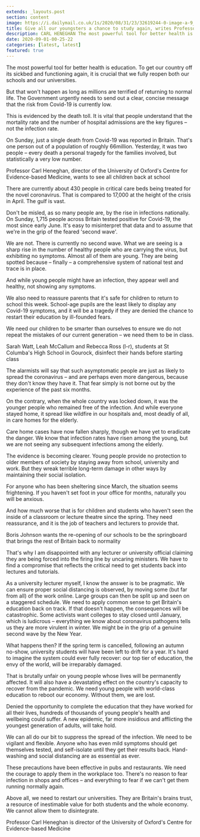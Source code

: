 ```yaml
---
extends: _layouts.post
section: content
image: https://i.dailymail.co.uk/1s/2020/08/31/23/32619244-0-image-a-9_1598913802185.jpg 
title: Give all our youngsters a chance to study again, writes Professor CARL HENEGHAN 
description: CARL HENEGHAN The most powerful tool for better health is education. To get our country off its sickbed and functioning again, it is crucial that we fully reopen our schools and our universities. 
date: 2020-09-01-00-25-22 
categories: [latest, latest] 
featured: true 
--- 
```

The most powerful tool for better health is education. To get our country off its sickbed and functioning again, it is crucial that we fully reopen both our schools and our universities.

But that won't happen as long as millions are terrified of returning to normal life. The Government urgently needs to send out a clear, concise message that the risk from Covid-19 is currently low.

This is evidenced by the death toll. It is vital that people understand that the mortality rate and the number of hospital admissions are the key figures – not the infection rate.

On Sunday, just a single death from Covid-19 was reported in Britain. That's one person out of a population of roughly 66million. Yesterday, it was two people – every death a personal tragedy for the families involved, but statistically a very low number.

Professor Carl Heneghan, director of the University of Oxford's Centre for Evidence-based Medicine, wants to see all children back at school

There are currently about 430 people in critical care beds being treated for the novel coronavirus. That is compared to 17,000 at the height of the crisis in April. The gulf is vast.

Don't be misled, as so many people are, by the rise in infections nationally. On Sunday, 1,715 people across Britain tested positive for Covid-19, the most since early June. It's easy to misinterpret that data and to assume that we're in the grip of the feared 'second wave'.

We are not. There is currently no second wave. What we are seeing is a sharp rise in the number of healthy people who are carrying the virus, but exhibiting no symptoms. Almost all of them are young. They are being spotted because – finally – a comprehensive system of national test and trace is in place.

And while young people might have an infection, they appear well and healthy, not showing any symptoms.

We also need to reassure parents that it's safe for children to return to school this week. School-age pupils are the least likely to display any Covid-19 symptoms, and it will be a tragedy if they are denied the chance to restart their education by ill-founded fears.

We need our children to be smarter than ourselves to ensure we do not repeat the mistakes of our current generation – we need them to be in class.

Sarah Watt, Leah McCallum and Rebecca Ross (l-r), students at St Columba's High School in Gourock, disinfect their hands before starting class

The alarmists will say that such asymptomatic people are just as likely to spread the coronavirus – and are perhaps even more dangerous, because they don't know they have it. That fear simply is not borne out by the experience of the past six months.

On the contrary, when the whole country was locked down, it was the younger people who remained free of the infection. And while everyone stayed home, it spread like wildfire in our hospitals and, most deadly of all, in care homes for the elderly.

Care home cases have now fallen sharply, though we have yet to eradicate the danger. We know that infection rates have risen among the young, but we are not seeing any subsequent infections among the elderly.

The evidence is becoming clearer. Young people provide no protection to older members of society by staying away from school, university and work. But they wreak terrible long-term damage in other ways by maintaining their social isolation.

For anyone who has been sheltering since March, the situation seems frightening. If you haven't set foot in your office for months, naturally you will be anxious.

And how much worse that is for children and students who haven't seen the inside of a classroom or lecture theatre since the spring. They need reassurance, and it is the job of teachers and lecturers to provide that.

Boris Johnson wants the re-opening of our schools to be the springboard that brings the rest of Britain back to normality

That's why I am disappointed with any lecturer or university official claiming they are being forced into the firing line by uncaring ministers. We have to find a compromise that reflects the critical need to get students back into lectures and tutorials.

As a university lecturer myself, I know the answer is to be pragmatic. We can ensure proper social distancing is observed, by moving some (but far from all) of the work online. Large groups can then be split up and seen on a staggered schedule. We need to apply common sense to get Britain's education back on track. If that doesn't happen, the consequences will be catastrophic. Some activists want colleges to stay closed until January, which is ludicrous – everything we know about coronavirus pathogens tells us they are more virulent in winter. We might be in the grip of a genuine second wave by the New Year.

What happens then? If the spring term is cancelled, following an autumn no-show, university students will have been left to drift for a year. It's hard to imagine the system could ever fully recover: our top tier of education, the envy of the world, will be irreparably damaged.

That is brutally unfair on young people whose lives will be permanently affected. It will also have a devastating effect on the country's capacity to recover from the pandemic. We need young people with world-class education to reboot our economy. Without them, we are lost.

Denied the opportunity to complete the education that they have worked for all their lives, hundreds of thousands of young people's health and wellbeing could suffer. A new epidemic, far more insidious and afflicting the youngest generation of adults, will take hold.

We can all do our bit to suppress the spread of the infection. We need to be vigilant and flexible. Anyone who has even mild symptoms should get themselves tested, and self-isolate until they get their results back. Hand-washing and social distancing are as essential as ever.

These precautions have been effective in pubs and restaurants. We need the courage to apply them in the workplace too. There's no reason to fear infection in shops and offices – and everything to fear if we can't get them running normally again.

Above all, we need to restart our universities. They are Britain's brains trust, a resource of inestimable value for both students and the whole economy. We cannot allow them to disintegrate.

Professor Carl Heneghan is director of the University of Oxford's Centre for Evidence-based Medicine

